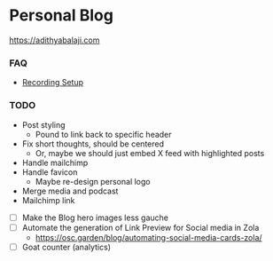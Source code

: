 # Personal Blog

<https://adithyabalaji.com>

### FAQ

- [Recording Setup](./Recording.md)

### TODO

- Post styling
  - Pound to link back to specific header
- Fix short thoughts, should be centered
  - Or, maybe we should just embed X feed with highlighted posts
- Handle mailchimp
- Handle favicon
  - Maybe re-design personal logo
- Merge media and podcast
- Mailchimp link
- [ ] Make the Blog hero images less gauche
- [ ] Automate the generation of Link Preview for Social media in Zola
  - https://osc.garden/blog/automating-social-media-cards-zola/
- [ ] Goat counter (analytics)
